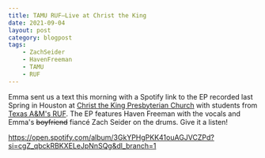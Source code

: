 ```yaml
---
title: TAMU RUF–Live at Christ the King
date: 2021-09-04
layout: post
category: blogpost
tags:
    - ZachSeider
    - HavenFreeman
    - TAMU
    - RUF
---
```

Emma sent us a text this morning with a Spotify link to the EP recorded last Spring in Houston at [Christ the King Presbyterian Church](https://www.christtheking.com) with students from [Texas A&M's RUF](https://ruf.org/ministry/texas-am-university/).  The EP features Haven Freeman with the vocals and Emma's ~~boyfriend~~ fiancé Zach Seider on the drums. Give it a listen!

https://open.spotify.com/album/3GkYPHgPKK41ouAGJVCZPd?si=cgZ_qbckRBKXELeJpNnSQg&dl_branch=1
